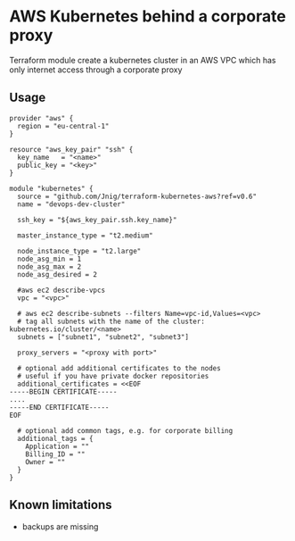 AWS Kubernetes behind a corporate proxy
=======================================
Terraform module create a kubernetes cluster in an AWS VPC which has only internet access through a corporate proxy

Usage
-----

```hcl
provider "aws" {
  region = "eu-central-1"
}

resource "aws_key_pair" "ssh" {
  key_name   = "<name>"
  public_key = "<key>"
}

module "kubernetes" {
  source = "github.com/Jnig/terraform-kubernetes-aws?ref=v0.6"
  name = "devops-dev-cluster"

  ssh_key = "${aws_key_pair.ssh.key_name}"

  master_instance_type = "t2.medium"

  node_instance_type = "t2.large"
  node_asg_min = 1
  node_asg_max = 2
  node_asg_desired = 2

  #aws ec2 describe-vpcs
  vpc = "<vpc>"

  # aws ec2 describe-subnets --filters Name=vpc-id,Values=<vpc>
  # tag all subnets with the name of the cluster: kubernetes.io/cluster/<name>
  subnets = ["subnet1", "subnet2", "subnet3"]

  proxy_servers = "<proxy with port>"
  
  # optional add additional certificates to the nodes
  # useful if you have private docker repositories
  additional_certificates = <<EOF
-----BEGIN CERTIFICATE-----
....
-----END CERTIFICATE-----    
EOF

  # optional add common tags, e.g. for corporate billing
  additional_tags = {
    Application = ""
    Billing_ID = ""
    Owner = ""
  }
}
```

Known limitations
------------
* backups are missing
